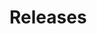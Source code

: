 # Releases

<!--
* Specific guidelines around when/how to release a package
* Communication about the release
-->

